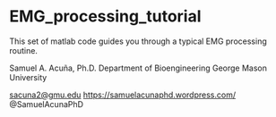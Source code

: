 # EMG_processing_tutorial

This set of matlab code guides you through a typical EMG processing routine.


Samuel A. Acuña, Ph.D.
Department of Bioengineering
George Mason University 

sacuna2@gmu.edu
https://samuelacunaphd.wordpress.com/
@SamuelAcunaPhD

